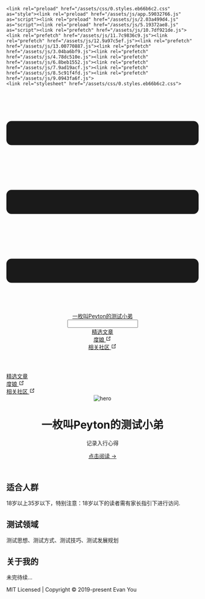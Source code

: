    
<!DOCTYPE html>
<html lang="en-US">
  <head>
    <meta charset="utf-8">
    <meta name="viewport" content="width=device-width,initial-scale=1">
    <title>一枚叫Peyton的测试小弟</title>
    <meta name="description" content="记录入行心得">
    <link rel="shortcut icon" type="image/x-icon" href="./logo.png">
    
    <link rel="preload" href="/assets/css/0.styles.eb66b6c2.css" as="style"><link rel="preload" href="/assets/js/app.59032766.js" as="script"><link rel="preload" href="/assets/js/2.03a499d4.js" as="script"><link rel="preload" href="/assets/js/5.19372ae8.js" as="script"><link rel="prefetch" href="/assets/js/10.7df921de.js"><link rel="prefetch" href="/assets/js/11.7c9836c9.js"><link rel="prefetch" href="/assets/js/12.9a97c5ef.js"><link rel="prefetch" href="/assets/js/13.00770887.js"><link rel="prefetch" href="/assets/js/3.04ba6bf9.js"><link rel="prefetch" href="/assets/js/4.78dc510e.js"><link rel="prefetch" href="/assets/js/6.8beb1552.js"><link rel="prefetch" href="/assets/js/7.9ad19acf.js"><link rel="prefetch" href="/assets/js/8.5c91f4fd.js"><link rel="prefetch" href="/assets/js/9.0943fa6f.js">
    <link rel="stylesheet" href="/assets/css/0.styles.eb66b6c2.css">
  </head>
  <body>
    <div id="app" data-server-rendered="true"><div class="theme-container no-sidebar"><header class="navbar"><div class="sidebar-button"><svg xmlns="http://www.w3.org/2000/svg" aria-hidden="true" role="img" viewBox="0 0 448 512" class="icon"><path fill="currentColor" d="M436 124H12c-6.627 0-12-5.373-12-12V80c0-6.627 5.373-12 12-12h424c6.627 0 12 5.373 12 12v32c0 6.627-5.373 12-12 12zm0 160H12c-6.627 0-12-5.373-12-12v-32c0-6.627 5.373-12 12-12h424c6.627 0 12 5.373 12 12v32c0 6.627-5.373 12-12 12zm0 160H12c-6.627 0-12-5.373-12-12v-32c0-6.627 5.373-12 12-12h424c6.627 0 12 5.373 12 12v32c0 6.627-5.373 12-12 12z"></path></svg></div> <a href="/" class="home-link router-link-exact-active router-link-active"><!----> <span class="site-name">一枚叫Peyton的测试小弟</span></a> <div class="links"><div class="search-box"><input aria-label="Search" autocomplete="off" spellcheck="false" value=""> <!----></div> <nav class="nav-links can-hide"><div class="nav-item"><a href="/foo/" class="nav-link">精选文章</a></div><div class="nav-item"><a href="https://www.baidu.com" target="_blank" rel="noopener noreferrer" class="nav-link external">
  度娘
  <svg xmlns="http://www.w3.org/2000/svg" aria-hidden="true" x="0px" y="0px" viewBox="0 0 100 100" width="15" height="15" class="icon outbound"><path fill="currentColor" d="M18.8,85.1h56l0,0c2.2,0,4-1.8,4-4v-32h-8v28h-48v-48h28v-8h-32l0,0c-2.2,0-4,1.8-4,4v56C14.8,83.3,16.6,85.1,18.8,85.1z"></path> <polygon fill="currentColor" points="45.7,48.7 51.3,54.3 77.2,28.5 77.2,37.2 85.2,37.2 85.2,14.9 62.8,14.9 62.8,22.9 71.5,22.9"></polygon></svg></a></div><div class="nav-item"><a href="http://www.testclass.net/" target="_blank" rel="noopener noreferrer" class="nav-link external">
  相关社区
  <svg xmlns="http://www.w3.org/2000/svg" aria-hidden="true" x="0px" y="0px" viewBox="0 0 100 100" width="15" height="15" class="icon outbound"><path fill="currentColor" d="M18.8,85.1h56l0,0c2.2,0,4-1.8,4-4v-32h-8v28h-48v-48h28v-8h-32l0,0c-2.2,0-4,1.8-4,4v56C14.8,83.3,16.6,85.1,18.8,85.1z"></path> <polygon fill="currentColor" points="45.7,48.7 51.3,54.3 77.2,28.5 77.2,37.2 85.2,37.2 85.2,14.9 62.8,14.9 62.8,22.9 71.5,22.9"></polygon></svg></a></div> <!----></nav></div></header> <div class="sidebar-mask"></div> <aside class="sidebar"><nav class="nav-links"><div class="nav-item"><a href="/foo/" class="nav-link">精选文章</a></div><div class="nav-item"><a href="https://www.baidu.com" target="_blank" rel="noopener noreferrer" class="nav-link external">
  度娘
  <svg xmlns="http://www.w3.org/2000/svg" aria-hidden="true" x="0px" y="0px" viewBox="0 0 100 100" width="15" height="15" class="icon outbound"><path fill="currentColor" d="M18.8,85.1h56l0,0c2.2,0,4-1.8,4-4v-32h-8v28h-48v-48h28v-8h-32l0,0c-2.2,0-4,1.8-4,4v56C14.8,83.3,16.6,85.1,18.8,85.1z"></path> <polygon fill="currentColor" points="45.7,48.7 51.3,54.3 77.2,28.5 77.2,37.2 85.2,37.2 85.2,14.9 62.8,14.9 62.8,22.9 71.5,22.9"></polygon></svg></a></div><div class="nav-item"><a href="http://www.testclass.net/" target="_blank" rel="noopener noreferrer" class="nav-link external">
  相关社区
  <svg xmlns="http://www.w3.org/2000/svg" aria-hidden="true" x="0px" y="0px" viewBox="0 0 100 100" width="15" height="15" class="icon outbound"><path fill="currentColor" d="M18.8,85.1h56l0,0c2.2,0,4-1.8,4-4v-32h-8v28h-48v-48h28v-8h-32l0,0c-2.2,0-4,1.8-4,4v56C14.8,83.3,16.6,85.1,18.8,85.1z"></path> <polygon fill="currentColor" points="45.7,48.7 51.3,54.3 77.2,28.5 77.2,37.2 85.2,37.2 85.2,14.9 62.8,14.9 62.8,22.9 71.5,22.9"></polygon></svg></a></div> <!----></nav>  <!----> </aside> <main aria-labelledby="main-title" class="home"><header class="hero"><img src="/logo.png" alt="hero"> <h1 id="main-title">一枚叫Peyton的测试小弟</h1> <p class="description">
      记录入行心得
    </p> <p class="action"><a href="/foo/" class="nav-link action-button">点击阅读 →</a></p></header> <div class="features"><div class="feature"><h2>适合人群</h2> <p>18岁以上35岁以下，特别注意：18岁以下的读者需有家长指引下进行访问.</p></div><div class="feature"><h2>测试领域</h2> <p>测试思想、测试方式、测试技巧、测试发展规划</p></div><div class="feature"><h2>关于我的</h2> <p>未完待续...</p></div></div> <div class="content default"></div> <div class="footer">
    MIT Licensed | Copyright © 2019-present Evan You
  </div></main></div><div class="global-ui"></div></div>
    <script src="/assets/js/app.59032766.js" defer></script><script src="/assets/js/2.03a499d4.js" defer></script><script src="/assets/js/5.19372ae8.js" defer></script>
  </body>
</html>